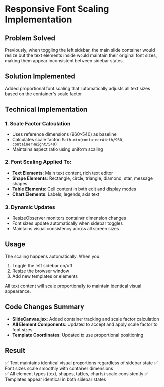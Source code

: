 # Responsive Font Scaling Implementation

## Problem Solved
Previously, when toggling the left sidebar, the main slide container would resize but the text elements inside would maintain their original font sizes, making them appear inconsistent between sidebar states.

## Solution Implemented
Added proportional font scaling that automatically adjusts all text sizes based on the container's scale factor.

## Technical Implementation

### 1. Scale Factor Calculation
- Uses reference dimensions (960×540) as baseline
- Calculates scale factor: `Math.min(containerWidth/960, containerHeight/540)`
- Maintains aspect ratio using uniform scaling

### 2. Font Scaling Applied To:
- **Text Elements**: Main text content, rich text editor
- **Shape Elements**: Rectangle, circle, triangle, diamond, star, message shapes
- **Table Elements**: Cell content in both edit and display modes
- **Chart Elements**: Labels, legends, axis text

### 3. Dynamic Updates
- ResizeObserver monitors container dimension changes
- Font sizes update automatically when sidebar toggles
- Maintains visual consistency across all screen sizes

## Usage
The scaling happens automatically. When you:
1. Toggle the left sidebar on/off
2. Resize the browser window
3. Add new templates or elements

All text content will scale proportionally to maintain identical visual appearance.

## Code Changes Summary
- **SlideCanvas.jsx**: Added container tracking and scale factor calculation
- **All Element Components**: Updated to accept and apply scale factor to font sizes
- **Template Coordinates**: Updated to use proportional positioning

## Result
✅ Text maintains identical visual proportions regardless of sidebar state
✅ Font sizes scale smoothly with container dimensions  
✅ All element types (text, shapes, tables, charts) scale consistently
✅ Templates appear identical in both sidebar states
